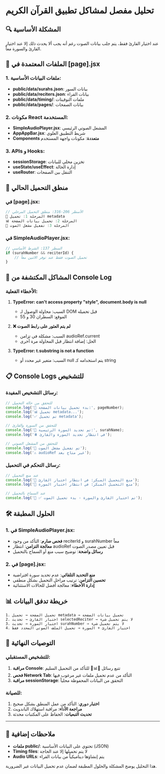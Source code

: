 # تحليل مفصل لمشاكل تطبيق القرآن الكريم

## 🔍 المشكلة الأساسية
عند اختيار القارئ فقط، يتم جلب بيانات الصوت رغم أنه يجب ألا يحدث ذلك إلا عند اختيار القارئ والسورة معاً.

## 📁 الملفات المعتمدة في [page].jsx

### 1. ملفات البيانات الأساسية:
- **public/data/surahs.json**: بيانات السور
- **public/data/reciters.json**: بيانات القراء
- **public/data/timing/**: ملفات التوقيتات
- **public/data/pages/**: بيانات الصفحات

### 2. مكونات React المستخدمة:
- **SimpleAudioPlayer.jsx**: المشغل الصوتي الرئيسي
- **AppAppBar.jsx**: شريط التطبيق العلوي
- **Components متعددة**: مكونات واجهة المستخدم

### 3. APIs و Hooks:
- **sessionStorage**: تخزين محلي للبيانات
- **useState/useEffect**: إدارة الحالة
- **useRouter**: التنقل بين الصفحات

## 🔧 منطق التحميل الحالي

### في [page].jsx:
```javascript
// الأسطر 206-316: منطق التحميل المرحلي
🔄 المرحلة 1: تحميل metadata
📊 المرحلة 2: تحميل بيانات الصفحة  
🎵 المرحلة 3: تفعيل مشغل الصوت
```

### في SimpleAudioPlayer.jsx:
```javascript
// السطر 137: الشرط الأساسي
if (surahNumber && reciterId) {
    // تحميل الصوت فقط عند توفر الاثنين معاً
}
```

## 🚨 المشاكل المكتشفة من Console Log

### الأخطاء الفعلية:
1. **TypeError: can't access property "style", document.body is null**
   - السبب: محاولة الوصول لـ DOM قبل تحميله
   - الموقع: السطران 30 و 55

2. **❌ لم يتم العثور على رابط الصوت**
   - السبب: مشكلة في تزامن audioRef.current
   - الحل: إضافة انتظار قبل المحاولة مرة أخرى

3. **TypeError: t.substring is not a function**
   - السبب: متغير غير محدد أو null يتم استخدامه كـ string

## 📋 Console Logs للتشخيص

### رسائل التشخيص المفيدة:
```javascript
// للتحقق من حالة التحميل
console.log('🔄 بدء تحميل بيانات الصفحة:', pageNumber);
console.log('📊 تحميل metadata...');
console.log('✅ تم تحميل metadata');

// للتحقق من السورة والقارئ
console.log('🎯 تم تحديد السورة الرئيسية:', surahName);
console.log('⏸️ في انتظار تحديد السورة والقارئ');

// للتحقق من المشغل الصوتي
console.log('🎵 تم تفعيل مشغل الصوت');
console.log('⚠️ audioRef غير متاح بعد');
```

### رسائل التحكم في التحميل:
```javascript
// عند منع التحميل
console.log('🚫 منع التحميل المبكر: في انتظار اختيار القارئ');
console.log('🚫 منع التحميل المبكر: في انتظار اختيار السورة');

// عند السماح بالتحميل
console.log('🎯 ✅ تم اختيار القارئ والسورة - بدء تحميل الصوت');
```

## 🛠️ الحلول المطبقة

### 1. في SimpleAudioPlayer.jsx:
- **فحص صارم**: التأكد من وجود reciterId و surahNumber معاً
- **معالجة التزامن**: انتظار audioRef قبل تعيين مصدر الصوت
- **رسائل واضحة**: توضيح سبب منع أو السماح بالتحميل

### 2. في [page].jsx:
- **منع التحديد التلقائي**: عدم تحديد سورة افتراضية
- **تحسين التزامن**: ترتيب مراحل التحميل بشكل منطقي
- **إدارة الأخطاء**: معالجة أفضل للحالات الاستثنائية

## 📊 خريطة تدفق البيانات

```
1. تحميل الصفحة → تحميل metadata → تحميل بيانات الصفحة
2. اختيار القارئ → تحديث selectedReciter → لا يتم تحميل شيء
3. اختيار السورة → تحديث surahNumber → لا يتم تحميل شيء
4. اختيار القارئ + السورة → تحميل الملف الصوتي المحدد فقط
```

## 🎯 التوصيات النهائية

### للتشخيص المستقبلي:
1. **مراقبة Console**: تتبع رسائل 🔄📊🎵 للتأكد من التحميل السليم
2. **فحص Network Tab**: التأكد من عدم تحميل ملفات غير مرغوب فيها
3. **مراقبة sessionStorage**: التحقق من البيانات المحفوظة محلياً

### للصيانة:
1. **اختبار دوري**: التأكد من عمل المنطق بشكل صحيح
2. **مراجعة الأداء**: مراقبة استهلاك الباندويث
3. **تحديث التبعيات**: الحفاظ على المكتبات محدثة

---

## 📝 ملاحظات إضافية

- **ملفات public/**: تحتوي على البيانات الأساسية (JSON)
- **Timing files**: لا يتم تحميلها إلا عند الحاجة
- **Audio URLs**: يتم إنشاؤها ديناميكياً من بيانات القراء

هذا التحليل يوضح المشكلة والحلول المطبقة لضمان عدم تحميل البيانات غير الضرورية.
